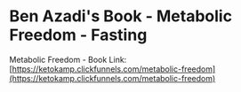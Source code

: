 # Ben Azadi's Book - Metabolic Freedom - Fasting

Metabolic Freedom - Book Link: [https://ketokamp.clickfunnels.com/metabolic-freedom](https://ketokamp.clickfunnels.com/metabolic-freedom)